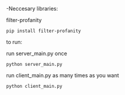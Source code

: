 -Neccesary libraries:

filter-profanity

```
pip install filter-profanity
```

to run:

run server_main.py once

```
python server_main.py
```

run client_main.py as many times as you want

```
python client_main.py
```

